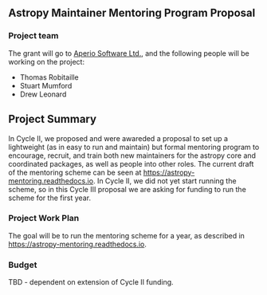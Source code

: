 ## Astropy Maintainer Mentoring Program Proposal

### Project team

The grant will go to [Aperio Software Ltd.](https://aperiosoftware.com), and the
following people will be working on the project:

* Thomas Robitaille
* Stuart Mumford
* Drew Leonard

## Project Summary

In Cycle II, we proposed and were awareded a proposal to set up a lightweight
(as in easy to run and maintain) but formal mentoring program to encourage,
recruit, and train both new maintainers for the astropy core and coordinated
packages, as well as people into other roles. The current draft of the mentoring
scheme can be seen at https://astropy-mentoring.readthedocs.io. In Cycle II, we
did not yet start running the scheme, so in this Cycle III proposal we are asking
for funding to run the scheme for the first year.

### Project Work Plan

The goal will be to run the mentoring scheme for a year, as described in
https://astropy-mentoring.readthedocs.io.

### Budget

TBD - dependent on extension of Cycle II funding.
